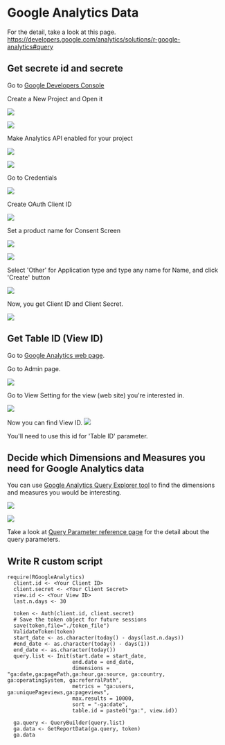 # Google Analytics Data

For the detail, take a look at this page.
https://developers.google.com/analytics/solutions/r-google-analytics#query

## Get secrete id and secrete

Go to [Google Developers Console](https://console.developers.google.com/project)

Create a New Project and Open it

![](images/google-analytics-api-setting.png)

![](images/google-analytics-api-setting2.png)

Make Analytics API enabled for your project

![](images/google-analytics-api-setting3.png)

![](images/google-analytics-api-setting4.png)

Go to Credentials

![](images/google-analytics-api-setting5.png)

Create OAuth Client ID

![](images/google-analytics-api-setting6.png)

Set a product name for Consent Screen

![](images/google-analytics-api-setting7.png)

![](images/google-analytics-api-setting7_1.png)

Select 'Other' for Application type and type any name for Name, and click 'Create' button

![](images/google-analytics-api-setting7_2.png)

Now, you get Client ID and Client Secret.

![](images/google-analytics-api-setting8.png)

## Get Table ID (View ID)

Go to [Google Analytics web page](https://analytics.google.com).

Go to Admin page.

![](images/google-analytics-tableid2.png)

Go to View Setting for the view (web site) you're interested in.

![](images/google-analytics-tableid3.png)

Now you can find View ID.
![](images/google-analytics-tableid4.png)

You'll need to use this id for 'Table ID' parameter.


## Decide which Dimensions and Measures you need for Google Analytics data

You can use [Google Analytics Query Explorer tool](https://ga-dev-tools.appspot.com/query-explorer/) to find the dimensions and measures you would be interesting.



![](images/google-query-explorer.png)

![](images/google-query-explorer2.png)

Take a look at [Query Parameter reference page](https://developers.google.com/analytics/devguides/reporting/core/v3/reference) for the detail about the query parameters.


## Write R custom script

```
require(RGoogleAnalytics)
  client.id <- <Your Client ID>
  client.secret <- <Your Client Secret>
  view.id <- <Your View ID>
  last.n.days <- 30

  token <- Auth(client.id, client.secret)
  # Save the token object for future sessions
  save(token,file="./token_file")
  ValidateToken(token)
  start_date <- as.character(today() - days(last.n.days))
  #end_date <- as.character(today() - days(1))
  end_date <- as.character(today())
  query.list <- Init(start.date = start_date,
                     end.date = end_date,
                     dimensions = "ga:date,ga:pagePath,ga:hour,ga:source, ga:country, ga:operatingSystem, ga:referralPath",
                     metrics = "ga:users, ga:uniquePageviews,ga:pageviews",
                     max.results = 10000,
                     sort = "-ga:date",
                     table.id = paste0("ga:", view.id))

  ga.query <- QueryBuilder(query.list)
  ga.data <- GetReportData(ga.query, token)
  ga.data

```
